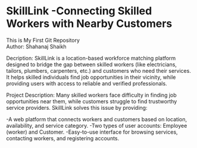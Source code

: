 # SkillLink -Connecting Skilled Workers with Nearby Customers
This is My First Git Repository<br>
Author: Shahanaj Shaikh<br>

Decription:
SkillLink is a location-based workforce matching platform designed to bridge the gap between skilled workers (like electricians, tailors, plumbers, carpenters, etc.) and customers who need their services. It helps skilled individuals find job opportunities in their vicinity, while providing users with access to reliable and verified professionals.
<br>

Project Description:
Many skilled workers face difficulty in finding job opportunities near them, while customers struggle to find trustworthy service providers. SkillLink solves this issue by providing:

-A web platform that connects workers and customers based on location, availability, and service category.
-Two types of user accounts: Employee (worker) and Customer.
-Easy-to-use interface for browsing services, contacting workers, and registering accounts.
